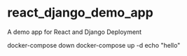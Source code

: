 # react_django_demo_app
A demo app for React and Django Deployment

docker-compose down
docker-compose up -d
echo "hello"
